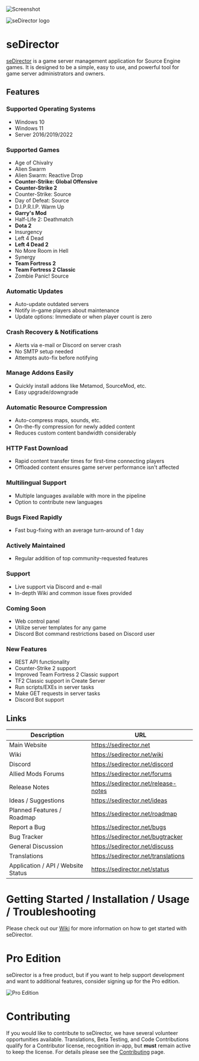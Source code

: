 ![Screenshot](https://sedirector.net/images/0.png)

![seDirector logo](https://sedirector.net/images/logo.png)

# seDirector

[seDirector](https://sedirector.net) is a game server management application for Source Engine games. It is designed to be a simple, easy to use, and powerful tool for game server administrators and owners.

## Features

### Supported Operating Systems

-   Windows 10
-   Windows 11
-   Server 2016/2019/2022

### Supported Games

-   Age of Chivalry
-   Alien Swarm
-   Alien Swarm: Reactive Drop
-   **Counter-Strike: Global Offensive**
-   **Counter-Strike 2**
-   Counter-Strike: Source
-   Day of Defeat: Source
-   D.I.P.R.I.P. Warm Up
-   **Garry's Mod**
-   Half-Life 2: Deathmatch
-   **Dota 2**
-   Insurgency
-   Left 4 Dead
-   **Left 4 Dead 2**
-   No More Room in Hell
-   Synergy
-   **Team Fortress 2**
-   **Team Fortress 2 Classic**
-   Zombie Panic! Source

### Automatic Updates

-   Auto-update outdated servers
-   Notify in-game players about maintenance
-   Update options: Immediate or when player count is zero

### Crash Recovery & Notifications

-   Alerts via e-mail or Discord on server crash
-   No SMTP setup needed
-   Attempts auto-fix before notifying

### Manage Addons Easily

-   Quickly install addons like Metamod, SourceMod, etc.
-   Easy upgrade/downgrade

### Automatic Resource Compression

-   Auto-compress maps, sounds, etc.
-   On-the-fly compression for newly added content
-   Reduces custom content bandwidth considerably

### HTTP Fast Download

-   Rapid content transfer times for first-time connecting players
-   Offloaded content ensures game server performance isn't affected

### Multilingual Support

-   Multiple languages available with more in the pipeline
-   Option to contribute new languages

### Bugs Fixed Rapidly

-   Fast bug-fixing with an average turn-around of 1 day

### Actively Maintained

-   Regular addition of top community-requested features

### Support

-   Live support via Discord and e-mail
-   In-depth Wiki and common issue fixes provided

### Coming Soon

-   Web control panel
-   Utilize server templates for any game
-   Discord Bot command restrictions based on Discord user

### New Features

-   REST API functionality
-   Counter-Strike 2 support
-   Improved Team Fortress 2 Classic support
-   TF2 Classic support in Create Server
-   Run scripts/EXEs in server tasks
-   Make GET requests in server tasks
-   Discord Bot support

## Links

| Description                        | URL                                  |
| ---------------------------------- | ------------------------------------ |
| Main Website                       | https://sedirector.net               |
| Wiki                               | https://sedirector.net/wiki          |
| Discord                            | https://sedirector.net/discord       |
| Allied Mods Forums                 | https://sedirector.net/forums        |
| Release Notes                      | https://sedirector.net/release-notes |
| Ideas / Suggestions                | https://sedirector.net/ideas         |
| Planned Features / Roadmap         | https://sedirector.net/roadmap       |
| Report a Bug                       | https://sedirector.net/bugs          |
| Bug Tracker                        | https://sedirector.net/bugtracker    |
| General Discussion                 | https://sedirector.net/discuss       |
| Translations                       | https://sedirector.net/translations  |
| Application / API / Website Status | https://sedirector.net/status        |

# Getting Started / Installation / Usage / Troubleshooting

Please check out our [Wiki](https://github.com/seDirector/App/wiki) for more information on how to get started with seDirector.

# Pro Edition

seDirector is a free product, but if you want to help support development and want to additional features, consider signing up for the Pro edition.

![Pro Edition](https://user-images.githubusercontent.com/49938263/266758759-34c096e8-5dd2-470c-9512-0ecf0436ee03.png)

# Contributing

If you would like to contribute to seDirector, we have several volunteer opportunities available. Translations, Beta Testing, and Code Contributions qualify for a Contributor license, recognition in-app, but **must** remain active to keep the license. For details please see the [Contributing](CONTRIBUTING.md) page.
